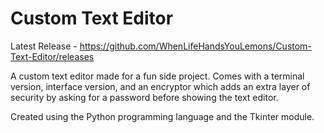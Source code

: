 # Custom Text Editor

Latest Release - https://github.com/WhenLifeHandsYouLemons/Custom-Text-Editor/releases

A custom text editor made for a fun side project. Comes with a terminal version, interface version, and an encryptor which adds an extra layer of security by asking for a password before showing the text editor.

Created using the Python programming language and the Tkinter module.
